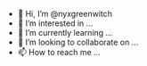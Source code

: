 - 👋 Hi, I’m @nyxgreenwitch
- 👀 I’m interested in ...
- 🌱 I’m currently learning ...
- 💞️ I’m looking to collaborate on ...
- 📫 How to reach me ...

<!---
nyxgreenwitch/nyxgreenwitch is a ✨ special ✨ repository because its `README.md` (this file) appears on your GitHub profile.
You can click the Preview link to take a look at your changes.
--->
